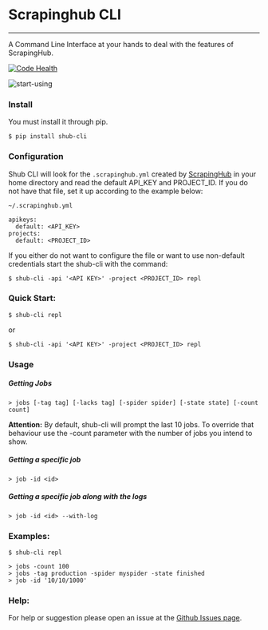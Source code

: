 # Scrapinghub CLI
----
A Command Line Interface at your hands to deal with the features of ScrapingHub.

[![Code Health](https://landscape.io/github/victormartinez/shub_cli/master/landscape.svg?style=flat)](https://landscape.io/github/victormartinez/shub_cli/master)


![start-using](https://cloud.githubusercontent.com/assets/4680755/18898756/0ea42c0e-850a-11e6-801a-fdbd75915cdd.gif)

### Install
You must install it through pip.

```
$ pip install shub-cli
```

### Configuration
Shub CLI will look for the `.scrapinghub.yml` created by [ScrapingHub](https://doc.scrapinghub.com/shub.html?highlight=yml#quickstart) in your home directory and read the default API_KEY and PROJECT_ID.
If you do not have that file, set it up according to the example below:

```
~/.scrapinghub.yml

apikeys:
  default: <API_KEY>
projects:
  default: <PROJECT_ID>
```

If you either do not want to configure the file or want to use non-default credentials start the shub-cli with the command:
```
$ shub-cli -api '<API KEY>' -project <PROJECT_ID> repl
```



### Quick Start:

```
$ shub-cli repl
```
or 

```
$ shub-cli -api '<API KEY>' -project <PROJECT_ID> repl
```

### Usage

##### Getting Jobs

```
> jobs [-tag tag] [-lacks tag] [-spider spider] [-state state] [-count count]
```

**Attention:** By default, shub-cli will prompt the last 10 jobs. To override that behaviour use the -count parameter with the number of jobs you intend to show.

##### Getting a specific job
```
> job -id <id>
```

##### Getting a specific job along with the logs
```
> job -id <id> --with-log
```


### Examples:

```
$ shub-cli repl

> jobs -count 100
> jobs -tag production -spider myspider -state finished
> job -id '10/10/1000'
```

### Help:
For help or suggestion please open an issue at the [Github Issues page](https://github.com/victormartinez/shub_cli/issues).
